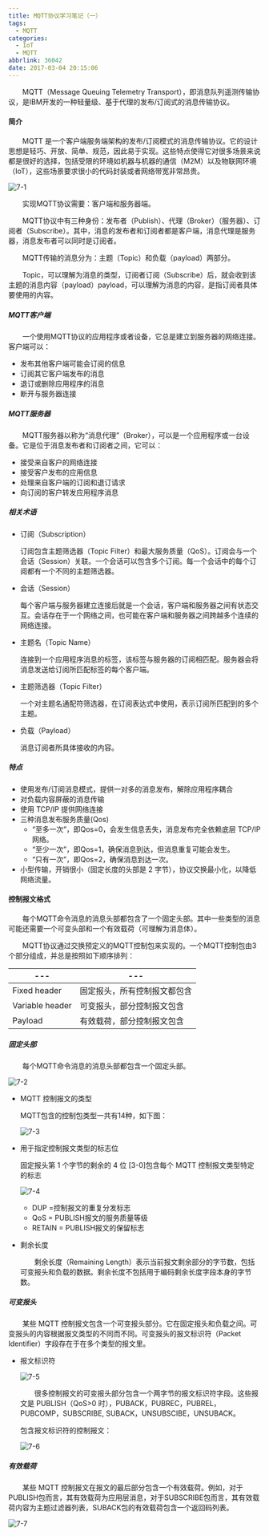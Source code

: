 ```yaml
---
title: MQTT协议学习笔记（一）
tags:
  - MQTT
categories:
  - IoT
  - MQTT
abbrlink: 36042
date: 2017-03-04 20:15:06
---
```



　　MQTT（Message Queuing Telemetry Transport），即消息队列遥测传输协议，是IBM开发的一种轻量级、基于代理的发布/订阅式的消息传输协议。

<!--more-->

#### 简介

　　MQTT 是一个客户端服务端架构的发布/订阅模式的消息传输协议。它的设计思想是轻巧、开放、简单、规范，因此易于实现。这些特点使得它对很多场景来说都是很好的选择，包括受限的环境如机器与机器的通信（M2M）以及物联网环境（IoT），这些场景要求很小的代码封装或者网络带宽非常昂贵。

![7-1](http://ohe7ixo05.bkt.clouddn.com/2017/3/7-1.png)

　　实现MQTT协议需要：客户端和服务器端。

　　MQTT协议中有三种身份：发布者（Publish）、代理（Broker）（服务器）、订阅者（Subscribe）。其中，消息的发布者和订阅者都是客户端，消息代理是服务器，消息发布者可以同时是订阅者。

　　MQTT传输的消息分为：主题（Topic）和负载（payload）两部分。

　　Topic，可以理解为消息的类型，订阅者订阅（Subscribe）后，就会收到该主题的消息内容（payload）payload，可以理解为消息的内容，是指订阅者具体要使用的内容。

##### MQTT客户端

　　一个使用MQTT协议的应用程序或者设备，它总是建立到服务器的网络连接。客户端可以：

- 发布其他客户端可能会订阅的信息
- 订阅其它客户端发布的消息
- 退订或删除应用程序的消息
- 断开与服务器连接

##### MQTT服务器

　　MQTT服务器以称为“消息代理”（Broker），可以是一个应用程序或一台设备。它是位于消息发布者和订阅者之间，它可以：

- 接受来自客户的网络连接
- 接受客户发布的应用信息
- 处理来自客户端的订阅和退订请求
- 向订阅的客户转发应用程序消息

##### 相关术语

- 订阅（Subscription）

    订阅包含主题筛选器（Topic Filter）和最大服务质量（QoS）。订阅会与一个会话（Session）关联。一个会话可以包含多个订阅。每一个会话中的每个订阅都有一个不同的主题筛选器。

- 会话（Session）

    每个客户端与服务器建立连接后就是一个会话，客户端和服务器之间有状态交互。会话存在于一个网络之间，也可能在客户端和服务器之间跨越多个连续的网络连接。

- 主题名（Topic Name）

    连接到一个应用程序消息的标签，该标签与服务器的订阅相匹配。服务器会将消息发送给订阅所匹配标签的每个客户端。

- 主题筛选器（Topic Filter）

    一个对主题名通配符筛选器，在订阅表达式中使用，表示订阅所匹配到的多个主题。

- 负载（Payload）

    消息订阅者所具体接收的内容。

##### 特点

- 使用发布/订阅消息模式，提供一对多的消息发布，解除应用程序耦合
- 对负载内容屏蔽的消息传输 
- 使用 TCP/IP 提供网络连接
- 三种消息发布服务质量(Qos)
    - “至多一次”，即Qos=0，会发生信息丢失，消息发布完全依赖底层 TCP/IP 网络。
    - “至少一次”，即Qos=1，确保消息到达，但消息重复可能会发生。 
    - “只有一次”，即Qos=2，确保消息到达一次。
- 小型传输，开销很小（固定长度的头部是 2 字节），协议交换最小化，以降低网络流量。

#### 控制报文格式

　　每个MQTT命令消息的消息头部都包含了一个固定头部。其中一些类型的消息可能还需要一个可变头部和一个有效载荷（可理解为消息体）。

　　MQTT协议通过交换预定义的MQTT控制包来实现的。一个MQTT控制包由3个部分组成，并总是按照如下顺序排列：

--- | ---
---|---
Fixed header | 固定报头，所有控制报文都包含
Variable header | 可变报头，部分控制报文包含
Payload | 有效载荷，部分控制报文包含

##### 固定头部

　　每个MQTT命令消息的消息头部都包含一个固定头部。

![7-2](http://ohe7ixo05.bkt.clouddn.com/2017/3/7-2.png)

- MQTT 控制报文的类型 

    MQTT包含的控制包类型一共有14种，如下图：

    ![7-3](http://ohe7ixo05.bkt.clouddn.com/2017/3/7-3.png)

- 用于指定控制报文类型的标志位

    固定报头第 1 个字节的剩余的 4 位 [3-0]包含每个 MQTT 控制报文类型特定的标志

    ![7-4](http://ohe7ixo05.bkt.clouddn.com/2017/3/7-4.png)

    - DUP =控制报文的重复分发标志
    - QoS = PUBLISH报文的服务质量等级
    - RETAIN = PUBLISH报文的保留标志

- 剩余长度

    　　剩余长度（Remaining Length）表示当前报文剩余部分的字节数，包括可变报头和负载的数据。剩余长度不包括用于编码剩余长度字段本身的字节数。

##### 可变报头

　　某些 MQTT 控制报文包含一个可变报头部分。它在固定报头和负载之间。可变报头的内容根据报文类型的不同而不同。可变报头的报文标识符（Packet Identifier）字段存在于在多个类型的报文里。

- 报文标识符

    ![7-5](http://ohe7ixo05.bkt.clouddn.com/2017/3/7-5.png)

    　　很多控制报文的可变报头部分包含一个两字节的报文标识符字段。这些报文是 PUBLISH（QoS>0 时），PUBACK，PUBREC，PUBREL，PUBCOMP，SUBSCRIBE, SUBACK，UNSUBSCIBE，UNSUBACK。

    包含报文标识符的控制报文：

    ![7-6](http://ohe7ixo05.bkt.clouddn.com/2017/3/7-6.png)

##### 有效载荷

　　某些 MQTT 控制报文在报文的最后部分包含一个有效载荷。例如，对于PUBLISH包而言，其有效载荷为应用层消息，对于SUBSCRIBE包而言，其有效载荷内容为主题过滤器列表，SUBACK包的有效载荷包含一个返回码列表。

![7-7](http://ohe7ixo05.bkt.clouddn.com/2017/3/7-7.png)
